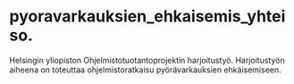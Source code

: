# pyoravarkauksien_ehkaisemis_yhteiso.
Helsingin yliopiston Ohjelmistotuotantoprojektin harjoitustyö. Harjoitustyön aiheena on toteuttaa ohjelmistoratkaisu pyörävarkauksien ehkäisemiseen.
